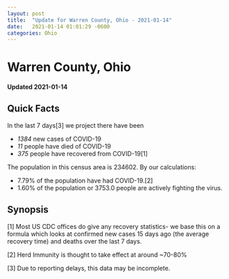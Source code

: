 ```yaml
---
layout: post
title:  "Update for Warren County, Ohio - 2021-01-14"
date:   2021-01-14 01:01:29 -0600
categories: Ohio
---
```


# Warren County, Ohio
#### Updated 2021-01-14

## Quick Facts

In the last 7 days[3] we project there have been
- *1384* new cases of COVID-19
- *11* people have died of COVID-19
- *375* people have recovered from COVID-19[1]

The population in this census area is 234602. By our calculations:
- 7.79% of the population have had COVID-19.[2]
- 1.60% of the population or 3753.0 people are actively fighting the virus.

## Synopsis




[1] Most US CDC offices do give any recovery statistics- we base this on a formula which looks at confirmed new cases
15 days ago (the average recovery time) and deaths over the last 7 days.

[2] Herd Immunity is thought to take effect at around ~70-80%

[3] Due to reporting delays, this data may be incomplete.
 
    